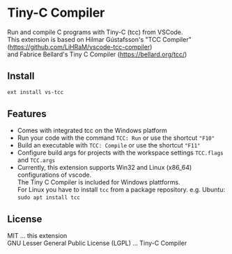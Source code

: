 # Tiny-C Compiler
Run and compile C programs with Tiny-C (tcc) from VSCode.<br/>
This extension is based on Hilmar Gústafsson's "TCC Compiler" (https://github.com/LiHRaM/vscode-tcc-compiler)<br/>
and Fabrice Bellard's Tiny C Compiler (https://bellard.org/tcc/)

## Install 
```sh
ext install vs-tcc
``` 
## Features
- Comes with integrated tcc on the Windows platform
- Run your code with the command `TCC: Run` or use the shortcut `"F10"`
- Build an executable with `TCC: Compile` or use the shortcut `"F11"` 
- Configure build args for projects with the workspace settings `TCC.flags` and `TCC.args`
- Currently, this extension supports Win32 and Linux (x86_64) configurations of vscode.<br/>
   The Tiny C Compiler is included for Windows plattforms.<br/>
   For Linux you have to install `tcc` from a package repository. e.g. Ubuntu: `sudo apt install tcc`

## License
MIT ... this extension<br/>
GNU Lesser General Public License (LGPL) ... Tiny-C Compiler

